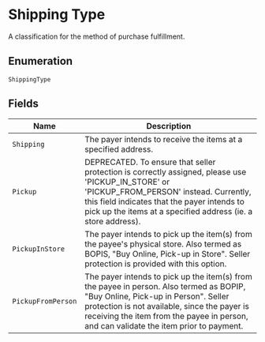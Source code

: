 
# Shipping Type

A classification for the method of purchase fulfillment.

## Enumeration

`ShippingType`

## Fields

| Name | Description |
|  --- | --- |
| `Shipping` | The payer intends to receive the items at a specified address. |
| `Pickup` | DEPRECATED. To ensure that seller protection is correctly assigned, please use 'PICKUP_IN_STORE' or 'PICKUP_FROM_PERSON' instead. Currently, this field indicates that the payer intends to pick up the items at a specified address (ie. a store address). |
| `PickupInStore` | The payer intends to pick up the item(s) from the payee's physical store. Also termed as BOPIS, "Buy Online, Pick-up in Store". Seller protection is provided with this option. |
| `PickupFromPerson` | The payer intends to pick up the item(s) from the payee in person. Also termed as BOPIP, "Buy Online, Pick-up in Person". Seller protection is not available, since the payer is receiving the item from the payee in person, and can validate the item prior to payment. |

